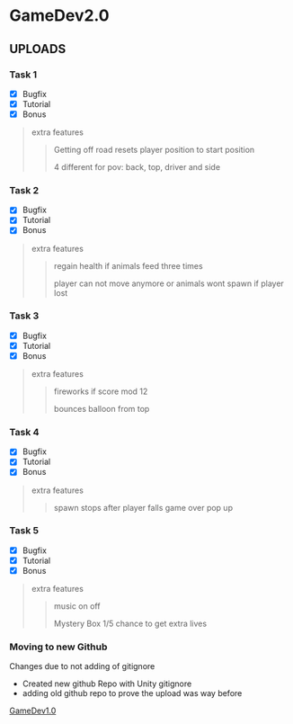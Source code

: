 # GameDev2.0

## UPLOADS

### Task 1
- [x] Bugfix
- [x] Tutorial
- [x] Bonus

> extra features
>> Getting off road resets player position to start position
>> 
>> 4 different for pov: back, top, driver and side

### Task 2
- [x] Bugfix
- [x] Tutorial
- [x] Bonus

> extra features
>> regain health if animals feed three times
>>
>> player can not move anymore or animals wont spawn if player lost

### Task 3
- [x] Bugfix
- [x] Tutorial
- [x] Bonus

> extra features
>> fireworks if score mod 12
>>
>> bounces balloon from top


### Task 4
- [x] Bugfix
- [x] Tutorial
- [x] Bonus

> extra features
>> spawn stops after player falls
>> game over pop up

### Task 5
- [x] Bugfix
- [x] Tutorial
- [x] Bonus

> extra features
>> music on off
>> 
>> Mystery Box 1/5 chance to get extra lives








































### Moving to new Github

Changes due to not adding of gitignore
- Created new github Repo with Unity gitignore
- adding old github repo to prove the upload was way before

[GameDev1.0](https://github.com/cruzifixu/GameDev.git)

